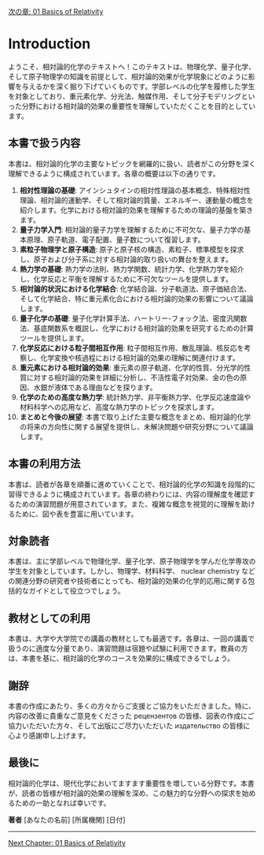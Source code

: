 [次の章: 01 Basics of Relativity](01_Basics_of_Relativity.md)

# Introduction

ようこそ、相対論的化学のテキストへ！このテキストは、物理化学、量子化学、そして原子物理学の知識を前提として、相対論的効果が化学現象にどのように影響を与えるかを深く掘り下げていくものです。学部レベルの化学を履修した学生を対象としており、重元素化学、分光法、触媒作用、そして分子モデリングといった分野における相対論的効果の重要性を理解していただくことを目的としています。

## 本書で扱う内容

本書は、相対論的化学の主要なトピックを網羅的に扱い、読者がこの分野を深く理解できるように構成されています。各章の概要は以下の通りです。

1. **相対性理論の基礎**: アインシュタインの相対性理論の基本概念、特殊相対性理論、相対論的運動学、そして相対論的質量、エネルギー、運動量の概念を紹介します。化学における相対論的効果を理解するための理論的基盤を築きます。
2. **量子力学入門**: 相対論的量子力学を理解するために不可欠な、量子力学の基本原理、原子軌道、電子配置、量子数について復習します。
3. **素粒子物理学と原子構造**: 原子と原子核の構造、素粒子、標準模型を探求し、原子および分子系に対する相対論的取り扱いの舞台を整えます。
4. **熱力学の基礎**: 熱力学の法則、熱力学関数、統計力学、化学熱力学を紹介し、化学反応と平衡を理解するために不可欠なツールを提供します。
5. **相対論的状況における化学結合**: 化学結合論、分子軌道法、原子価結合法、そして化学結合、特に重元素化合における相対論的効果の影響について議論します。
6. **量子化学の基礎**: 量子化学計算手法、ハートリー-フォック法、密度汎関数法、基底関数系を概説し、化学における相対論的効果を研究するための計算ツールを提供します。
7. **化学反応における粒子間相互作用**: 粒子間相互作用、散乱理論、核反応を考察し、化学変換や核過程における相対論的効果の理解に関連付けます。
8. **重元素における相対論的効果**: 重元素の原子軌道、化学的性質、分光学的性質に対する相対論的効果を詳細に分析し、不活性電子対効果、金の色の原因、水銀が液体である理由などを探ります。
9. **化学のための高度な熱力学**: 統計熱力学、非平衡熱力学、化学反応速度論や材料科学への応用など、高度な熱力学のトピックを探求します。
10. **まとめと今後の展望**: 本書で取り上げた主要な概念をまとめ、相対論的化学の将来の方向性に関する展望を提供し、未解決問題や研究分野について議論します。

## 本書の利用方法

本書は、読者が各章を順番に進めていくことで、相対論的化学の知識を段階的に習得できるように構成されています。各章の終わりには、内容の理解度を確認するための演習問題が用意されています。また、複雑な概念を視覚的に理解を助けるために、図や表を豊富に用いています。

## 対象読者

本書は、主に学部レベルで物理化学、量子化学、原子物理学を学んだ化学専攻の学生を対象としています。しかし、物理学、材料科学、 nuclear chemistry などの関連分野の研究者や技術者にとっても、相対論的効果の化学的応用に関する包括的なガイドとして役立つでしょう。

## 教材としての利用

本書は、大学や大学院での講義の教材としても最適です。各章は、一回の講義で扱うのに適度な分量であり、演習問題は宿題や試験に利用できます。教員の方は、本書を基に、相対論的化学のコースを効果的に構成できるでしょう。

## 謝辞

本書の作成にあたり、多くの方々からご支援とご協力をいただきました。特に、内容の改善に貴重なご意見をくださった рецензентов の皆様、図表の作成にご協力いただいた方々、そして出版にご尽力いただいた издательство の皆様に心より感謝申し上げます。

## 最後に

相対論的化学は、現代化学においてますます重要性を増している分野です。本書が、読者の皆様が相対論的効果の理解を深め、この魅力的な分野への探求を始めるための一助となれば幸いです。

**著者**
[あなたの名前]
[所属機関]
[日付]

---
[Next Chapter: 01 Basics of Relativity](01_Basics_of_Relativity.md)
